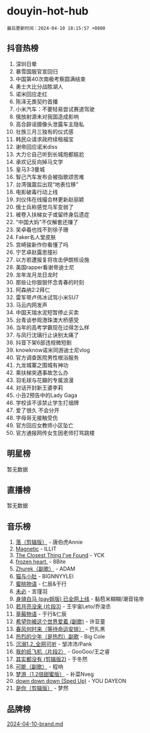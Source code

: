 # douyin-hot-hub

`最后更新时间：2024-04-10 18:15:57 +0800`

## 抖音热榜

1. 深圳日晕
1. 暴雪国服官宣回归
1. 中国第40次南极考察圆满结束
1. 勇士大比分战胜湖人
1. 诺米回应走红
1. 陈泽无畏契约首播
1. 小米汽车：不要轻易尝试赛道驾驶
1. 俄放射源未对我国造成影响
1. 高合辟谣摄像头泄露车主隐私
1. 壮族三月三独有的仪式感
1. 韩民众请求政府续租福宝
1. 谢帝回应诺米diss
1. 大力仑自己听到长城炮都尴尬
1. 承欢记反向掉马文学
1. 皇马3:3曼城
1. 智己汽车发布会被指歌颂苦难
1. 台湾强震后出现“地表位移”
1. 电影破毒行动上线
1. 刘仪伟在线撮合林更新赵丽颖
1. 俄士兵称感觉乌军变弱了
1. 被卷入扶梯女子或留终身后遗症
1. “中国大妈”不仅解套还赚了
1. 吴卓羲也找不到徐子珊
1. Faker名人堂皮肤
1. 宫崎骏新作你看懂了吗
1. 宁艺卓赵露思撞衫
1. 以方若遭报复将攻击伊朗核设施
1. 美国rapper看谢帝迪士尼
1. 龙年龙月龙日龙时
1. 那些让你狠狠怀念青春的时刻
1. 阿森纳2:2拜仁
1. 雷军带卢伟冰试驾小米SU7
1. 马云内网发声
1. 中国天瑞水泥短暂停止买卖
1. 台青谈参观港珠澳大桥感受
1. 当年的高考学霸现在过得怎么样
1. 与凤行沈璃行止诀别太痛了
1. 抖音下架6部违规微短剧
1. knowknow诺米同游迪士尼vlog
1. 官方调查医院男性根浴服务
1. 九龙城寨之围城有神功
1. 乘扶梯突遇事故怎么办
1. 羽毛球与花瓣的专属浪漫
1. 对话开封新王婆李莉
1. 小丑2预告中的Lady Gaga
1. 学校该不该禁止学生打烟牌
1. 爱了很久 不会分开
1. 字母哥无接触受伤
1. 官方回应女教师小区坠亡
1. 官方通报网传女生因老师打骂跳楼

## 明星榜

暂无数据

## 直播榜

暂无数据

## 音乐榜

1. [落（剪辑版）](https://sf5-hl-cdn-tos.douyinstatic.com/obj/tos-cn-ve-2774/o0h6HvN1BBbli9LtU3i5fQIleBQMF5Cg4TZmmC) - 唐伯虎Annie
1. [Magnetic](https://sf27-cdn-tos.douyinstatic.com/obj/tos-cn-ve-2774/oAQCYdBNZfLACGDmVFAsfAtpy32tqErgQ3XgBN) - ILLIT
1. [The Closest Thing I've Found](https://sf3-cdn-tos.douyinstatic.com/obj/tos-cn-ve-2774/514ab5d9146f4d2ca454b7adff8e5e4d) - YCK
1. [frozen heart.](https://sf5-hl-cdn-tos.douyinstatic.com/obj/tos-cn-ve-2774/oIIWJfyjIACZA9zQMtnJ6hQQhFC4vhCupoRBsO) - 8Bite
1. [Zhurek（副歌）](https://sf5-hl-cdn-tos.douyinstatic.com/obj/tos-cn-ve-2774/ooQm8FBZQDlf0btEYgVpCcSCQfrdJGBEKZYBGS) - ADAM
1. [猫与小肚](https://sf5-hl-cdn-tos.douyinstatic.com/obj/tos-cn-ve-2774/osZeoClMECgK8DYl6VebABgbchEtPYQjZEnRtd) - BIGNNYYLEI
1. [蜜桃物语](https://sf6-cdn-tos.douyinstatic.com/obj/tos-cn-ve-2774/oIhOSCZtIACtYU4XQkngiW9kCBfVD1Fz9IYeqL) - 仁辰&于行
1. [未必](https://sf5-hl-cdn-tos.douyinstatic.com/obj/tos-cn-ve-2774/ogntQMFnKQDZUgTCYuJgfLEtleYZZFxBQqhhFB) - 言瑾羽
1. [身骑白马 (pay姐版) 已全网上线](https://sf3-cdn-tos.douyinstatic.com/obj/tos-cn-ve-2774/oQLO5ZgLsFkaDhdIIveF2zUCgfweY0gWaH4AQG) - 黏苞米糊糊/潮音铭帝
1. [若月亮没来 (片段3)](https://sf5-hl-cdn-tos.douyinstatic.com/obj/tos-cn-ve-2774/okfyEUsGW1B1ovJi5JiN9IjvAT2lMwA054GoEB) - 王宇宙Leto/乔浚丞
1. [草莓物语](https://sf5-hl-cdn-tos.douyinstatic.com/obj/tos-cn-ve-2774/okynhJ7jEAIIZBfsLgYMEI8QC3WbQNN66RKzhT) - 于行&仁辰
1. [希望你被这个世界爱着 (副歌)](https://sf3-cdn-tos.douyinstatic.com/obj/tos-cn-ve-2774/oUHCmWQfZlE3QQBKBeD8rCFLpJzPgCpImhsxMt) - 许亚童
1. [春风何时来（等待命运安排）](https://sf3-cdn-tos.douyinstatic.com/obj/tos-cn-ve-2774/oICBNbD3gelMfB4WgiD1KI2jQtXZE2FgHLwtsl) - 巴扎黑
1. [热烈的少年（是热烈）副歌](https://sf5-hl-cdn-tos.douyinstatic.com/obj/tos-cn-ve-2774/owVNI0CLDAUMtSz6TEYvfFBFL4UDFFhLfgK8fa) - Big Cole
1. [沉溺1.2_全网可听](https://sf5-hl-cdn-tos.douyinstatic.com/obj/tos-cn-ve-2774/ok2QoiBqsWAX9McZmWiI9gAB0EzwD4Xj6yfmtH) - 邹沛沛/Pank
1. [我的纸飞机（片段2）](https://sf5-hl-cdn-tos.douyinstatic.com/obj/tos-cn-ve-2774/oM2ZrKcg2CD5AeRB2gkeXOFB1IxAGJdZPazYHf) - GooGoo/王之睿
1. [其实都没有 (剪辑版2)](https://sf5-hl-cdn-tos.douyinstatic.com/obj/tos-cn-ve-2774/oEBNQenHZtBhxYjGgUDQk0BCHTigQafgFlbQ7k) - 于冬然
1. [可能（副歌）](https://sf5-hl-cdn-tos.douyinstatic.com/obj/tos-cn-ve-2774/cde1731888894259b333569393c2fb51) - 程响
1. [梦游（1.2倍甜蜜版）](https://sf5-hl-cdn-tos.douyinstatic.com/obj/tos-cn-ve-2774/o4gyAUm8hwufoEABmwVIiQtHsFuGzAEEWtNMzo) - 补菜Nveg
1. [down down down (Sped Up)](https://sf5-hl-cdn-tos.douyinstatic.com/obj/tos-cn-ve-2774/ow80iABiXIO9DsFwK6WeZKMaJRi3BPJAotDy8m) - YOU DAYEON
1. [是你（剪辑版）](https://sf3-cdn-tos.douyinstatic.com/obj/tos-cn-ve-2774/46019dae783c4c969944217fe1cfafc4) - 梦然

## 品牌榜

[2024-04-10-brand.md](2024-04-10-brand.md)

